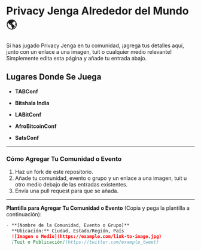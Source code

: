 # Privacy Jenga Alrededor del Mundo 🌎

Si has jugado Privacy Jenga en tu comunidad, ¡agrega tus detalles aquí, junto con un enlace a una imagen, tuit o cualquier medio relevante! Simplemente edita esta página y añade tu entrada abajo.

## Lugares Donde Se Juega

- **TABConf**  

- **Bitshala India**  

- **LABitConf**  

- **AfroBitcoinConf**  

- **SatsConf**  

---

### Cómo Agregar Tu Comunidad o Evento

1. Haz un fork de este repositorio.
2. Añade tu comunidad, evento o grupo y un enlace a una imagen, tuit u otro medio debajo de las entradas existentes.
3. Envía una pull request para que se añada.

---

**Plantilla para Agregar Tu Comunidad o Evento** (Copia y pega la plantilla a continuación):

```markdown
- **[Nombre de la Comunidad, Evento o Grupo]**
  **Ubicación:** Ciudad, Estado/Región, País
  ![Imagen o Medio](https://example.com/link-to-image.jpg)  
  [Tuit o Publicación](https://twitter.com/example_tweet)
